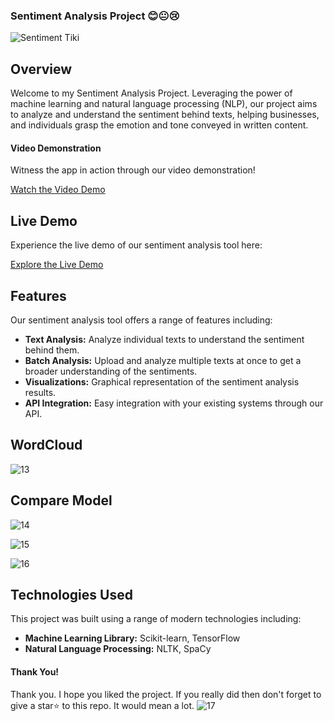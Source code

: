 ### **Sentiment Analysis Project 😊😐😢**

![Sentiment Tiki](https://github.com/tieugem1997/Sentiment_Streamlit_Tiki/assets/39017335/15add311-e1e9-470f-b02c-7ea3fdbebdac)

## Overview

Welcome to my Sentiment Analysis Project. Leveraging the power of machine learning and natural language processing (NLP), our project aims to analyze and understand the sentiment behind texts, helping businesses, and individuals grasp the emotion and tone conveyed in written content.

#### **Video Demonstration**

Witness the app in action through our video demonstration!

[Watch the Video Demo](https://github.com/tieugem1997/Sentiment_Streamlit_Tiki/assets/39017335/ab9c2ef1-34f1-4de1-b011-249123509837)

## Live Demo

Experience the live demo of our sentiment analysis tool here:

[Explore the Live Demo](https://sentiment-app-tiki.streamlit.app/)

## Features

Our sentiment analysis tool offers a range of features including:

- **Text Analysis:** Analyze individual texts to understand the sentiment behind them.
- **Batch Analysis:** Upload and analyze multiple texts at once to get a broader understanding of the sentiments.
- **Visualizations:** Graphical representation of the sentiment analysis results.
- **API Integration:** Easy integration with your existing systems through our API.

## WordCloud

![13](https://github.com/tieugem1997/Sentiment_Streamlit_Tiki/assets/39017335/8c49dfa6-6c3c-4f9e-ab70-8689506e77af)

## Compare Model

![14](https://github.com/tieugem1997/Sentiment_Streamlit_Tiki/assets/39017335/878ac340-65b5-431f-9034-8991a22ef58d)

![15](https://github.com/tieugem1997/Sentiment_Streamlit_Tiki/assets/39017335/815771ac-dd95-4493-a440-23533bcd7378)

![16](https://github.com/tieugem1997/Sentiment_Streamlit_Tiki/assets/39017335/be884b5c-9340-48cc-964d-af9330c21f1c)


## Technologies Used

This project was built using a range of modern technologies including:

- **Machine Learning Library:** Scikit-learn, TensorFlow
- **Natural Language Processing:** NLTK, SpaCy

#### **Thank You!**

Thank you. I hope you liked the project.
If you really did then don't forget to give a star⭐ to this repo. It would mean a lot.
![17](https://github.com/tieugem1997/Sentiment_Streamlit_Tiki/assets/39017335/0488f4b3-815c-4dd0-90ff-a9cd5fa01c10)
